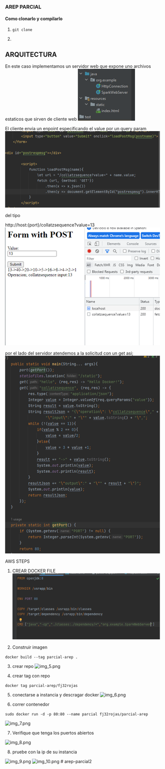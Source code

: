 ### AREP PARCIAL
#### Como clonarlo y compilarlo
1) ````git clone````
2) ````````
## ARQUITECTURA
En este caso implementamos un servidor web que expone uno archivos estaticos que sirven de cliente web
![img.png](ReadmeImges/img.png)

El cliente envia un enpoint especificando el value por un query param
![img_1.png](ReadmeImges/img_1.png)

del tipo

http://host:{port}/collatzsequence?value=13
![img_2.png](ReadmeImges/img_2.png)

por el lado del servidor atendemos a la solicitud con un get asi;
![img_3.png](ReadmeImges/img_3.png)

AWS STEPS
1) CREAR DOCKER FILE
![img_4.png](ReadmeImges/img_4.png)

2) Construir imagen

``` docker build --tag parcial-arep . ```

3) crear repo
![img_5.png](ReadmeImges/img_5.png)

4) crear tag con repo

```` docker tag parcial-arep/fj32rojas ````

5) conectarse a instancia y descragar docker
![img_6.png](ReadmeImges/img_6.png)

6) correr contenedor

``sudo docker run -d -p 80:80 --name parcial fj32rojas/parcial-arep``

![img_7.png](ReadmeImges/img_7.png)

7) Verifique que tenga los puertos abiertos

![img_8.png](ReadmeImges/img_8.png)

8) pruebe con la ip de su instancia

![img_9.png](ReadmeImges/img_9.png)
![img_10.png](ReadmeImges/img_10.png)
#   a r e p - p a r c i a l 2 
 
 